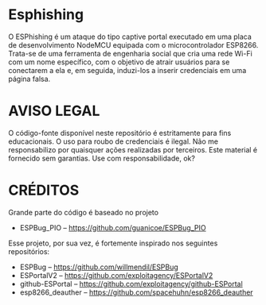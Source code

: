 # Esphishing
O ESPhishing é um ataque do tipo captive portal executado em uma placa de desenvolvimento NodeMCU equipada com o microcontrolador ESP8266. Trata-se de uma ferramenta de engenharia social que cria uma rede Wi-Fi com um nome específico, com o objetivo de atrair usuários para se conectarem a ela e, em seguida, induzi-los a inserir credenciais em uma página falsa.

# AVISO LEGAL
O código-fonte disponível neste repositório é estritamente para fins educacionais. O uso para roubo de credenciais é ilegal. Não me responsabilizo por quaisquer ações realizadas por terceiros. Este material é fornecido sem garantias. Use com responsabilidade, ok?

# CRÉDITOS
Grande parte do código é baseado no projeto 
* ESPBug_PIO – https://github.com/guanicoe/ESPBug_PIO

Esse projeto, por sua vez, é fortemente inspirado nos seguintes repositórios:

* ESPBug – https://github.com/willmendil/ESPBug
* ESPortalV2 – https://github.com/exploitagency/ESPortalV2
* github-ESPortal – https://github.com/exploitagency/github-ESPortal
* esp8266_deauther – https://github.com/spacehuhn/esp8266_deauther


